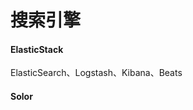# 搜索引擎


<!-- tabs:start -->


#### **ElasticStack**

ElasticSearch、Logstash、Kibana、Beats

#### **Solor**


<!-- tabs:end -->